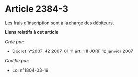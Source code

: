 # Article 2384-3

Les frais d'inscription sont à la charge des débiteurs.

**Liens relatifs à cet article**

_Créé par_:

  - Décret n°2007-42 2007-01-11 art. 1 II JORF 12 janvier 2007

_Codifié par_:

  - Loi n°1804-03-19
